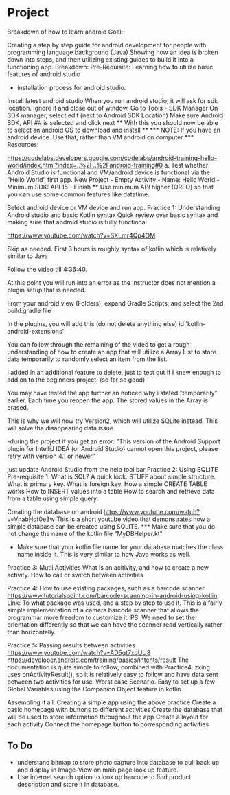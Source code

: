# Project
Breakdown of how to learn android
Goal:

Creating a step by step guide for android development for people with programming language background (Java)
Showing how an idea is broken down into steps, and then utilizing existing guides to build it into a functioning app.
Breakdown:
Pre-Requisite: Learning how to utilize basic features of android studio
- installation process for android studio.

Install latest android studio
When you run android studio, it will ask for sdk location. Ignore it and close out of window.
Go to Tools - SDK Manager
On SDK manager, select edit (next to Android SDK Location)
Make sure Android SDK, API ## is selected and click next
** With this you should now be able to select an android OS to download and install ** *** NOTE: If you have an android device. Use that, rather than VM android on computer *** Resources:

https://codelabs.developers.google.com/codelabs/android-training-hello-world/index.html?index=..%2F..%2Fandroid-training#0 a. Test whether Android Studio is functional and VM/android device is functional via the "Hello World" first app.
New Project - Empty Activity - Name: Hello World - Minimum SDK: API 15 - Finish
** Use minimum API higher (OREO) so that you can use some common features like datatime.

Select android device or VM device and run app.
Practice 1: Understanding Android studio and basic Kotlin syntax
Quick review over basic syntax and making sure that android studio is fully functional

https://www.youtube.com/watch?v=SXLmr4Qp4OM

Skip as needed. First 3 hours is roughly syntax of kotlin which is relatively similar to Java

Follow the video till 4:36:40.

At this point you will run into an error as the instructor does not mention a plugin setup that is needed.

From your android view (Folders), expand Gradle Scripts, and select the 2nd build.gradle file

In the plugins, you will add this (do not delete anything else)
id 'kotlin-android-extensions'

You can follow through the remaining of the video to get a rough understanding of how to create an app that will utilize a Array List to store data temporarily to randomly select an item from the list.

I added in an additional feature to delete, just to test out if I knew enough to add on to the beginners project. (so far so good)

You may have tested the app further an noticed why i stated "temporarily" earlier. Each time you reopen the app. The stored values in the Array is erased.

This is why we will now try Version2, which will utilize SQLite instead. This will solve the disappearing data issue.

-during the project if you get an error: "This version of the Android Support plugin for IntelliJ IDEA (or Android Studio) cannot open this project, please retry with version 4.1 or newer."

just update Android Studio from the help tool bar
Practice 2: Using SQLITE
Pre-requisite 1. What is SQL? A quick look.
STUFF about simple structure. What is primary key. What is foreign key. How a simple CREATE TABLE works How to INSERT values into a table How to search and retrieve data from a table using simple query.

Creating the database on android
https://www.youtube.com/watch?v=VnabHcf0e3w
This is a short youtube video that demonstrates how a simple database can be created using SQLITE. *** Make sure that you do not change the name of the kotlin file "MyDBHelper.kt"
- Make sure that your kotlin file name for your database matches the class name inside it. This is very similar to how Java works as well.


Practice 3: Mutli Activities
What is an acitivity, and how to create a new activity. How to call or switch between activities

Practice 4: How to use existing packages, such as a barcode scanner
https://www.tutorialspoint.com/barcode-scanning-in-android-using-kotlin Link: To what package was used, and a step by step to use it.
This is a fairly simple implementation of a camera barcode scanner that allows the programmar more freedom to customize it.
PS. We need to set the orientation differently so that we can have the scanner read vertically rather than horizontally.

Practice 5: Passing results between activities
https://www.youtube.com/watch?v=AD5qt7xoUU8
https://developer.android.com/training/basics/intents/result
The documentation is quite simple to follow, combined with Practice4, zxing uses onActivityResult(), so it is relatively easy to follow and have data sent between two activities for use. 
Worst case Scenario. Easy to set up a few Global Variables using the Companion Object feature in kotlin.

Assembling it all: Creating a simple app using the above practice
Create a basic homepage with buttons to different activities
Create the database that will be used to store information throughout the app
Create a layout for each activity
Connect the homepage button to corresponding activities

## To Do
- understand bitmap to store photo capture into database to pull back up and display in Image-View on main page look up feature.
- Use internet search option to look up barcode to find product description and store it in database.

